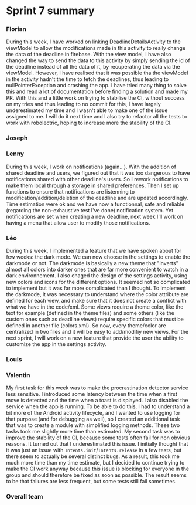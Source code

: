 Sprint 7 summary
================

### Florian
During this week, I have worked on linking DeadlineDetailsActivity to the viewModel to allow the modifications
made in this activity to really change the data of the deadline in firebase. With the view model, I have also changed
the way to send the data to this activity by simply sending the id of the deadline instead of all the data of it,
by recuperating the data via the viewModel. However, I have realised that it was possible tha the viewModel in the activity
hadn't the time to fetch the deadlines, thus leading to nullPointerException and crashing the app.
I have tried many thing to solve this and read a lot of documentation before finding a solution and made my PR.
With this and a little work on trying to stabilise the CI, without success on my tries and thus leading to no commit for this,
I have largely underestimated my time and I wasn't able to make one of the issue assigned to me.
I will do it next time and I also try to refactor all the tests to work with robolectric, hoping to increase more
the stability of the CI.

### Joseph

### Lenny
During this week, I work on notifications (again...). With the addition of shared deadline and users, we figured out that it was too dangerous to have notifications shared with other deadline's users. So I rework notifications to make them local through a storage in shared preferences. Then I set up functions to ensure that notifications are listenning to modification/addition/deletion of the deadline and are updated accordingly. Time estimation were ok and we have now a functionnal, safe and reliable (regarding the non-exhaustive test I've done) notification system.
Yet notifications are set when creating a new deadline, next week I'll work on having a menu that allow user to modify those notifications.

### Léo
During this week, I implemented a feature that we have spoken about for few weeks: the dark mode. We can now choose
in the settings to enable the darkmode or not. The darkmode is basically a new theme that "inverts" almost all colors
into darker ones that are far more convenient to watch in a dark environnement. I also chaged the design of the settings
activity, using new colors and icons for the different options. It seemed not so complicated to implement but it was far
more complicated than I thought. To implement the darkmode, it was necessary to understand where the color attribute are defined for each view, 
and make sure that it does not create a conflict with what we have in the code/xml. Some views require a theme color, like the text
for example (defined in the theme files) and some others (like the custom ones such as deadline views) require specific colors that must be defined
in another file (colors.xml). So now, every theme/color are centralized in two files and it will be easy to add/modifiy new views. For the next sprint,
I will work on a new feature that provide the user the ability to customize the app in the settings activity.


### Louis

### Valentin
My first task for this week was to make the procrastination detector service less sensitive. I introduced some latency between the time
when a first move is detected and the time when a toast is displayed. I also disabled the service when the app is running. To
be able to do this, I had to understand a bit more of the Android activity lifecycle, and I wanted to use logging for that
purpose (and for debugging as well), so I created an additional task that was to create a module with simplified logging methods.
These two tasks took me slightly more time than estimated. My second task was to improve the stability of the CI, because some
tests often fail for non obvious reasons. It turned out that I underestimated this issue. I initially thought that it was just an
issue with `Intents.init`/`Intents.release` in a few tests, but there seem to actually be several distinct bugs. As a result, this
took me much more time than my time estimate, but I decided to continue trying to make the CI work anyway because this issue is blocking
for everyone in the group and should therefore be fixed as soon as possible. The result seems to be that failures are less frequent,
but some tests still fail sometimes.

### Overall team

